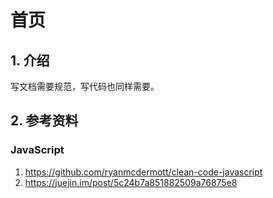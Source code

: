 # 首页

## 1. 介绍

写文档需要规范，写代码也同样需要。



## 2. 参考资料

### JavaScript

1. https://github.com/ryanmcdermott/clean-code-javascript
2. https://juejin.im/post/5c24b7a851882509a76875e8

